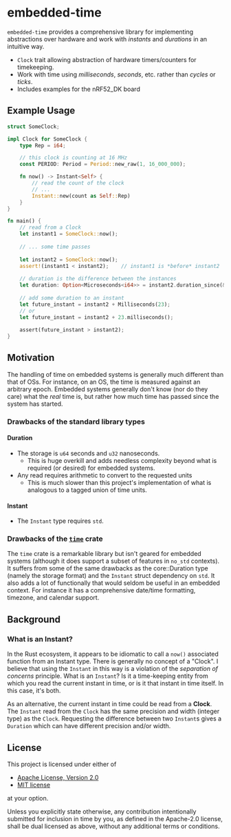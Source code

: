 # embedded-time

`embedded-time` provides a comprehensive library for implementing abstractions over
hardware and work with _instants_ and _durations_ in an intuitive way.
 
- `Clock` trait allowing abstraction of hardware timers/counters for timekeeping.
- Work with time using _milliseconds_, _seconds_, etc. rather than _cycles_ or _ticks_.
- Includes examples for the nRF52_DK board

## Example Usage
```rust
struct SomeClock;

impl Clock for SomeClock {
    type Rep = i64;

    // this clock is counting at 16 MHz
    const PERIOD: Period = Period::new_raw(1, 16_000_000);

    fn now() -> Instant<Self> {
        // read the count of the clock
        // ...
        Instant::new(count as Self::Rep)
    }
}

fn main() {
    // read from a Clock
    let instant1 = SomeClock::now();
    
    // ... some time passes
    
    let instant2 = SomeClock::now();
    assert!(instant1 < instant2);    // instant1 is *before* instant2
    
    // duration is the difference between the instances
    let duration: Option<Microseconds<i64>> = instant2.duration_since(&instant1);    
    
    // add some duration to an instant
    let future_instant = instant2 + Milliseconds(23);
    // or
    let future_instant = instant2 + 23.milliseconds();
    
    assert(future_instant > instant2);
}
```

## Motivation
The handling of time on embedded systems is generally much different than that of OSs. For instance, on an OS, the time is measured against an arbitrary epoch. Embedded systems generally don't know (nor do they care) what the *real* time is, but rather how much time has passed since the system has started.
 
### Drawbacks of the standard library types
#### Duration
- The storage is `u64` seconds and `u32` nanoseconds.
  - This is huge overkill and adds needless complexity beyond what is required (or desired) for embedded systems.
- Any read requires arithmetic to convert to the requested units
  - This is much slower than this project's implementation of what is analogous to a tagged union of time units.
#### Instant
- The `Instant` type requires `std`.

### Drawbacks of the [`time`](https://crates.io/crates/time) crate
The `time` crate is a remarkable library but isn't geared for embedded systems (although it does support a subset of features in `no_std` contexts). It suffers from some of the same drawbacks as the core::Duration type (namely the storage format) and the `Instant` struct dependency on `std`. It also adds a lot of functionally that would seldom be useful in an embedded context. For instance it has a comprehensive date/time formatting, timezone, and calendar support.

## Background
### What is an Instant?
In the Rust ecosystem, it appears to be idiomatic to call a `now()` associated function from an Instant type. There is generally no concept of a "Clock". I believe that using the `Instant` in this way is a violation of the *separation of concerns* principle. What is an `Instant`? Is it a time-keeping entity from which you read the current instant in time, or is it that instant in time itself. In this case, it's both.

As an alternative, the current instant in time could be read from a **Clock**. The `Instant` read from the `Clock` has the same precision and width (integer type) as the `Clock`. Requesting the difference between two `Instant`s gives a `Duration` which can have different precision and/or width.

## License
This project is licensed under either of
- [Apache License, Version 2.0](https://github.com/time-rs/time/blob/master/LICENSE-Apache)
- [MIT license](https://github.com/time-rs/time/blob/master/LICENSE-MIT)

at your option.

Unless you explicitly state otherwise, any contribution intentionally submitted for inclusion in time by you, as defined in the Apache-2.0 license, shall be dual licensed as above, without any additional terms or conditions.
